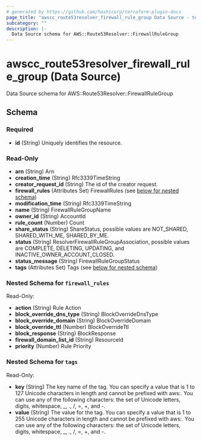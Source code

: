 ```yaml
---
# generated by https://github.com/hashicorp/terraform-plugin-docs
page_title: "awscc_route53resolver_firewall_rule_group Data Source - terraform-provider-awscc"
subcategory: ""
description: |-
  Data Source schema for AWS::Route53Resolver::FirewallRuleGroup
---
```


# awscc_route53resolver_firewall_rule_group (Data Source)

Data Source schema for AWS::Route53Resolver::FirewallRuleGroup



<!-- schema generated by tfplugindocs -->
## Schema

### Required

- **id** (String) Uniquely identifies the resource.

### Read-Only

- **arn** (String) Arn
- **creation_time** (String) Rfc3339TimeString
- **creator_request_id** (String) The id of the creator request.
- **firewall_rules** (Attributes Set) FirewallRules (see [below for nested schema](#nestedatt--firewall_rules))
- **modification_time** (String) Rfc3339TimeString
- **name** (String) FirewallRuleGroupName
- **owner_id** (String) AccountId
- **rule_count** (Number) Count
- **share_status** (String) ShareStatus, possible values are NOT_SHARED, SHARED_WITH_ME, SHARED_BY_ME.
- **status** (String) ResolverFirewallRuleGroupAssociation, possible values are COMPLETE, DELETING, UPDATING, and INACTIVE_OWNER_ACCOUNT_CLOSED.
- **status_message** (String) FirewallRuleGroupStatus
- **tags** (Attributes Set) Tags (see [below for nested schema](#nestedatt--tags))

<a id="nestedatt--firewall_rules"></a>
### Nested Schema for `firewall_rules`

Read-Only:

- **action** (String) Rule Action
- **block_override_dns_type** (String) BlockOverrideDnsType
- **block_override_domain** (String) BlockOverrideDomain
- **block_override_ttl** (Number) BlockOverrideTtl
- **block_response** (String) BlockResponse
- **firewall_domain_list_id** (String) ResourceId
- **priority** (Number) Rule Priority


<a id="nestedatt--tags"></a>
### Nested Schema for `tags`

Read-Only:

- **key** (String) The key name of the tag. You can specify a value that is 1 to 127 Unicode characters in length and cannot be prefixed with aws:. You can use any of the following characters: the set of Unicode letters, digits, whitespace, _, ., /, =, +, and -.
- **value** (String) The value for the tag. You can specify a value that is 1 to 255 Unicode characters in length and cannot be prefixed with aws:. You can use any of the following characters: the set of Unicode letters, digits, whitespace, _, ., /, =, +, and -.


